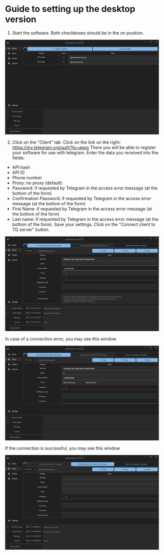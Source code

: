 # Guide to setting up the desktop version

1. Start the software.
Both checkboxes should be in the on position.
<p align="center"><img src="Assets/TgDownloaderWinDesktop.png"></p>

2. Click on the "Client" tab.
Click on the link on the right: https://my.telegram.org/auth?to=apps
There you will be able to register your software for use with telegram.
Enter the data you received into the fields:
- API hash
- API ID
- Phone number
- Proxy: no proxy (default)
- Password: if requested by Telegram in the access error message (at the bottom of the form)
- Confirmation Password: if requested by Telegram in the access error message (at the bottom of the form)
- First Name: if requested by Telegram in the access error message (at the bottom of the form)
- Last name: if requested by Telegram in the access error message (at the bottom of the form).
Save your settings.
Click on the "Connect client to TG server" button. 
<p align="center"><img src="Assets/TgDownloaderWinDesktop_Client_Error_ApiHash.png"></p>
In case of a connection error, you may see this window
<p align="center"><img src="Assets/TgDownloaderWinDesktop_Client.png"></p>
If the connection is successful, you may see this window
<p align="center"><img src="Assets/TgDownloaderWinDesktop_Client_Success.png"></p>
